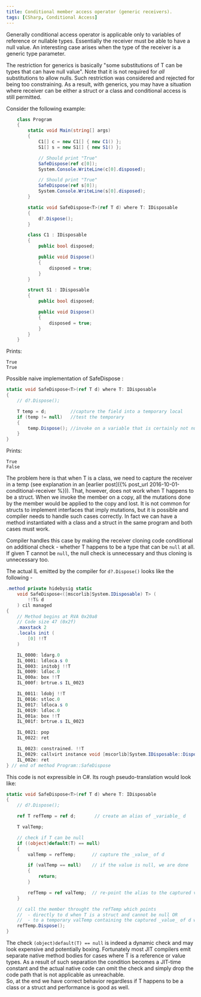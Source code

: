 ```yaml
---
title: Conditional member access operator (generic receivers).
tags: [CSharp, Conditional Access]
---
```

Generally conditional access operator is applicable only to variables of reference or nullable types. Essentially the receiver must be able to have a null value. An interesting case arises when the type of the receiver is a generic type parameter.

The restriction for generics is basically "some substitutions of T can be types that can have null value". Note that it is not required for _all_ substitutions to allow nulls. Such restriction was considered and rejected for being too constraining. As a result, with generics, you may have a situation where receiver can be either a struct or a class and conditional access is still permitted.

Consider the following example:

```cs
    class Program
    {
        static void Main(string[] args)
        {
            C1[] c = new C1[] { new C1() };
            S1[] s = new S1[] { new S1() };

            // Should print "True"
            SafeDispose(ref c[0]);
            System.Console.WriteLine(c[0].disposed);

            // Should print "True"
            SafeDispose(ref s[0]);
            System.Console.WriteLine(s[0].disposed);
        }

        static void SafeDispose<T>(ref T d) where T: IDisposable
        {
            d?.Dispose();
        }

        class C1 : IDisposable
        {
            public bool disposed;

            public void Dispose()
            {
                disposed = true;
            }
        }

        struct S1 : IDisposable
        {
            public bool disposed;

            public void Dispose()
            {
                disposed = true;
            }
        }
    }

```

Prints:

```
True
True
```

Possible naive implementation of SafeDispose :

```cs
static void SafeDispose<T>(ref T d) where T: IDisposable
{
    // d?.Dispose();

    T temp = d;         //capture the field into a temporary local
    if (temp != null)   //test the temporary
    {
        temp.Dispose(); //invoke on a variable that is certainly not null
    }
}
```

Prints:

```
True
False
```

The problem here is that when T is a class, we need to capture the receiver in a temp (see explanation in an [earlier post]({% post_url 2016-10-01-conditional-receiver %})). That, however, does not work when T happens to be a struct. When we invoke the member on a copy, all the mutations done by the member would be applied to the copy and lost. It is not common for structs to implement interfaces that imply mutations, but it is possible and compiler needs to handle such cases correctly.
In fact we can have a method instantiated with a class and a struct in the same program and both cases must work.

Compiler handles this case by making the receiver cloning code conditional on additional check - whether T happens to be a type that can be ```null``` at all. If given T cannot be ```null```, the null check is unnecessary and thus cloning is unnecessary too.

The actual IL emitted by the compiler for ```d?.Dispose()``` looks like the following -

```cs
.method private hidebysig static
	void SafeDispose<([mscorlib]System.IDisposable) T> (
		!!T& d
	) cil managed
{
	// Method begins at RVA 0x20a8
	// Code size 47 (0x2f)
	.maxstack 2
	.locals init (
		[0] !!T
	)

	IL_0000: ldarg.0
	IL_0001: ldloca.s 0
	IL_0003: initobj !!T
	IL_0009: ldloc.0
	IL_000a: box !!T
	IL_000f: brtrue.s IL_0023

	IL_0011: ldobj !!T
	IL_0016: stloc.0
	IL_0017: ldloca.s 0
	IL_0019: ldloc.0
	IL_001a: box !!T
	IL_001f: brtrue.s IL_0023

	IL_0021: pop
	IL_0022: ret

	IL_0023: constrained. !!T
	IL_0029: callvirt instance void [mscorlib]System.IDisposable::Dispose()
	IL_002e: ret
} // end of method Program::SafeDispose

```

This code is not expressible in C#. Its rough pseudo-translation would look like:

```cs
static void SafeDispose<T>(ref T d) where T: IDisposable
{
    // d?.Dispose();

    ref T refTemp = ref d;       // create an alias of _variable_ d

    T valTemp;

    // check if T can be null
    if ((object)default(T) == null)
    {
        valTemp = refTemp;      // capture the _value_ of d

        if (valTemp == null)    // if the value is null, we are done
        {
            return;
        }

        refTemp = ref valTemp;  // re-point the alias to the captured value
    }

    // call the member throught the refTemp which points  
    //  - directly to d when T is a struct and cannot be null OR
    //  - to a temporary valTemp containing the captured _value_ of d when T can be null
    refTemp.Dispose();          
}
```

The check ```(object)default(T) == null``` is indeed a dynamic check and may look expensive and potentially boxing. Fortunately most JIT compilers emit separate native method bodies for cases where T is a reference or value types. As a result of such separation the condition becomes a JIT-time constant and the actual native code can omit the check and simply drop the code path that is not applicable as unreachable.  
So, at the end we have correct behavior regardless if T happens to be a class or a struct and performance is good as well.
